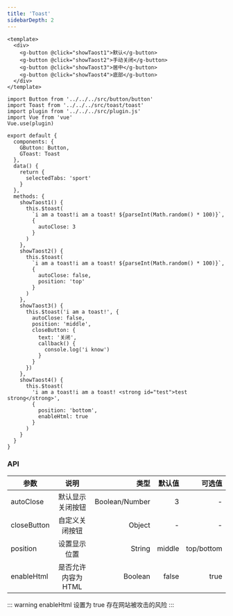 ```yaml
---
title: 'Toast'
sidebarDepth: 2
---
```


<ClientOnly>
  <toast-demo-1/>
</ClientOnly>

``` vue{4}
<template>
  <div>
    <g-button @click="showTaost1">默认</g-button>
    <g-button @click="showTaost2">手动关闭</g-button>
    <g-button @click="showTaost3">居中</g-button>
    <g-button @click="showTaost4">底部</g-button>
  </div>
</template>
```
``` js{4}
import Button from '../../../src/button/button'
import Toast from '../../../src/toast/toast'
import plugin from '../../../src/plugin.js'
import Vue from 'vue'
Vue.use(plugin)

export default {
  components: {
    GButton: Button,
    GToast: Toast
  },
  data() {
    return {
      selectedTabs: 'sport'
    }
  },
  methods: {
    showTaost1() {
      this.$toast(
        `i am a toast!i am a toast! ${parseInt(Math.random() * 100)}`,
        {
          autoClose: 3
        }
      )
    },
    showTaost2() {
      this.$toast(
        `i am a toast!i am a toast! ${parseInt(Math.random() * 100)}`,
        {
          autoClose: false,
          position: 'top'
        }
      )
    },
    showTaost3() {
      this.$toast('i am a toast!', {
        autoClose: false,
        position: 'middle',
        closeButton: {
          text: '关闭',
          callback() {
            console.log('i know')
          }
        }
      })
    },
    showTaost4() {
      this.$toast(
        'i am a toast!i am a toast! <strong id="test">test strong</strong>',
        {
          position: 'bottom',
          enableHtml: true
        }
      )
    }
  }
}
```
### API

| 参数           | 说明           | 类型      |默认值        |          可选值|
| ------------- |:--------------:| --------:|------------:|--------------:|
| autoClose          | 默认显示关闭按钮  | Boolean/Number   | 3          | -             |
| closeButton  | 自定义关闭按钮    | Object   | -       | -      | -
| position       | 设置显示位置   | String  | middle      | top/bottom          |
| enableHtml    | 是否允许内容为HTML   | Boolean | false         | true

::: warning
enableHtml 设置为 true 存在网站被攻击的风险
:::